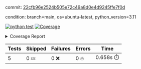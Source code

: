 commit: [22cfb96e2524b505e72c49a8d0e4d9245ffe7f0d](https://github.com/rcmdnk/python-action-test/tree/22cfb96e2524b505e72c49a8d0e4d9245ffe7f0d)

condition: branch=main, os=ubuntu-latest, python_version=3.11

[![python test](https://github.com/rcmdnk/python-action-test/actions/workflows/test.yml/badge.svg)](https://github.com/rcmdnk/python-action-test/actions/runs/6458595076)
<a href="https://github.com/rcmdnk/python-action-test/blob/22cfb96e2524b505e72c49a8d0e4d9245ffe7f0d/README.md"><img alt="Coverage" src="https://img.shields.io/badge/Coverage-93%25-brightgreen.svg" /></a><details><summary>Coverage Report </summary><table><tr><th>File</th><th>Stmts</th><th>Miss</th><th>Cover</th><th>Missing</th></tr><tbody><tr><td colspan="5"><b>src/python_action_test</b></td></tr><tr><td>&nbsp; &nbsp;<a href="https://github.com/rcmdnk/python-action-test/blob/22cfb96e2524b505e72c49a8d0e4d9245ffe7f0d/src/python_action_test/python_action_test.py">python_action_test.py</a></td><td>10</td><td>1</td><td>90%</td><td><a href="https://github.com/rcmdnk/python-action-test/blob/22cfb96e2524b505e72c49a8d0e4d9245ffe7f0d/src/python_action_test/python_action_test.py#L15">15</a></td></tr><tr><td><b>TOTAL</b></td><td><b>14</b></td><td><b>1</b></td><td><b>93%</b></td><td>&nbsp;</td></tr></tbody></table></details>

| Tests | Skipped | Failures | Errors | Time |
| ----- | ------- | -------- | -------- | ------------------ |
| 5 | 0 :zzz: | 0 :x: | 0 :fire: | 0.658s :stopwatch: |

